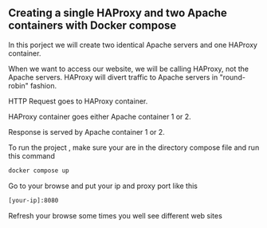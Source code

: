 ## Creating a single HAProxy and two Apache containers with Docker compose

In this porject we will create two identical Apache servers and one HAProxy container.

When we want to access our website, we will be calling HAProxy, not the Apache servers. HAProxy will divert traffic to Apache servers in "round-robin" fashion.

HTTP Request goes to HAProxy container.

HAProxy container goes either Apache container 1 or 2.

Response is served by Apache container 1 or 2.

To run the project , make sure your are in the directory compose file and run this command
```bash
docker compose up
```

Go to your browse and put your ip and proxy port like this 
```bash
[your-ip]:8080
```

Refresh your browse some times you well see different web sites
